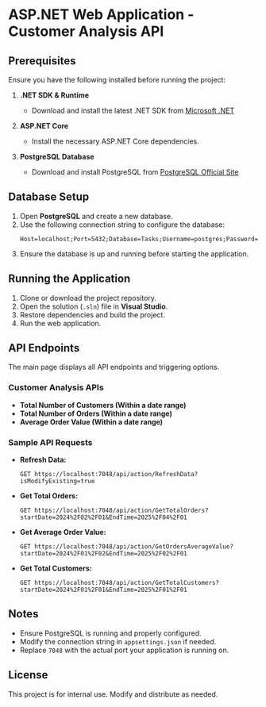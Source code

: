 # ASP.NET Web Application - Customer Analysis API

## Prerequisites
Ensure you have the following installed before running the project:

1. **.NET SDK & Runtime**
   - Download and install the latest .NET SDK from [Microsoft .NET](https://dotnet.microsoft.com/en-us/download/dotnet)

2. **ASP.NET Core**
   - Install the necessary ASP.NET Core dependencies.

3. **PostgreSQL Database**
   - Download and install PostgreSQL from [PostgreSQL Official Site](https://www.postgresql.org/download/)

## Database Setup
1. Open **PostgreSQL** and create a new database.
2. Use the following connection string to configure the database:
   ```
   Host=localhost;Port=5432;Database=Tasks;Username=postgres;Password=postgres
   ```
3. Ensure the database is up and running before starting the application.

## Running the Application
1. Clone or download the project repository.
2. Open the solution (`.sln`) file in **Visual Studio**.
3. Restore dependencies and build the project.
4. Run the web application.

## API Endpoints
The main page displays all API endpoints and triggering options.

### Customer Analysis APIs
- **Total Number of Customers (Within a date range)**
- **Total Number of Orders (Within a date range)**
- **Average Order Value (Within a date range)**

### Sample API Requests
- **Refresh Data:**
  ```
  GET https://localhost:7048/api/action/RefreshData?isModifyExisting=true
  ```
- **Get Total Orders:**
  ```
  GET https://localhost:7048/api/action/GetTotalOrders?startDate=2024%2F02%2F01&EndTime=2025%2F04%2F01
  ```
- **Get Average Order Value:**
  ```
  GET https://localhost:7048/api/action/GetOrdersAverageValue?startDate=2024%2F01%2F02&EndTime=2025%2F02%2F01
  ```
- **Get Total Customers:**
  ```
  GET https://localhost:7048/api/action/GetTotalCustomers?startDate=2024%2F01%2F01&EndTime=2025%2F01%2F01
  ```

## Notes
- Ensure PostgreSQL is running and properly configured.
- Modify the connection string in `appsettings.json` if needed.
- Replace `7048` with the actual port your application is running on.

## License
This project is for internal use. Modify and distribute as needed.

